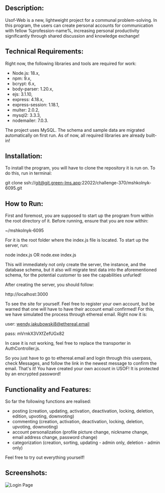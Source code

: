 ## Description:
Usof-Web is a new, lightweight project for a communal problem-solving. In this program, the users can create personal accounts for communication with fellow %profession-name%, increasing personal productivity significantly through shared discussion and knowledge exchange!

## Technical Requirements:
Right now, the following libraries and tools are required for work:
- Node.js: 18.x,
- npm: 9.x,
- bcrypt: 6.x,
- body-parser: 1.20.x,
- ejs: 3.1.10,
- express: 4.18.x,
- express-session: 1.18.1,
- multer: 2.0.2,
- mysql2: 3.3.3,
- nodemailer: 7.0.3.

The project uses MySQL. The schema and sample data are migrated automatically on first run.
As of now, all required libraries are already built-in!

## Installation:
To install the program, you will have to clone the repository it is run on. To do this, run in terminal:

git clone ssh://git@git.green-lms.app:22022/challenge-370/mshkolnyk-6095.git

## How to Run:
First and foremost, you are supposed to start up the program from within the root directory of it. Before running, ensure that you are now within:

~/mshkolnyk-6095

For it is the root folder where the index.js file is located. To start up the server, run:

node index.js
OR
node.exe index.js

This will immediately not only create the server, the instance, and the database schema, but it also will migrate test data into the aforementioned schema, for the potential customer to see the capabilities unfurled!

After creating the server, you should follow:

http://localhost:3000

To see the site for yourself. Feel free to register your own account, but be warned that one will have to have their account email confirmed! For this, we have simulated the process through ethereal email. Right now it is:

user: wendy.jakubowski8@ethereal.email

pass: mVrnkX3VXfZefUGx82

In case it is not working, feel free to replace the transporter in AuthController.js.

So you just have to go to ethereal.email and login through this userpass, check Messages, and follow the link in the newest message to confirm the email.
That's it! You have created your own account in USOF! It is protected by an encrypted password!

## Functionality and Features:
So far the following functions are realised:
- posting (creation, updating, activation, deactivation, locking, deletion, edition, upvoting, downvoting)
- commenting (creation, activation, deactivation, locking, deletion, upvoting, downvoting)
- account personalization (profile picture change, nickname change, email address change, password change)
- categorization (creation, sorting, updating - admin only, deletion - admin only)

Feel free to try out everything yourself!

## Screenshots:
![Login Page](https://www.dropbox.com/scl/fi/1bck5amxwnm8lf2s1zwlq/screen-1.png)
